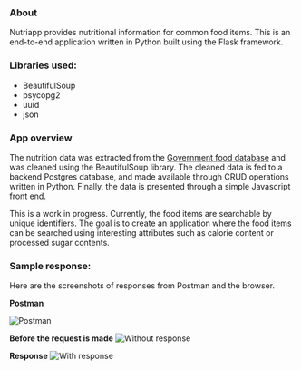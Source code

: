 ### About

Nutriapp provides nutritional information for common food items. This is an end-to-end application written in Python built using the Flask framework.

### Libraries used:
* BeautifulSoup
* psycopg2
* uuid
* json

### App overview
The nutrition data was extracted from the [Government food database](http://catalog.data.gov/dataset/mypyramid-food-raw-data-f9ed6) and was cleaned using the BeautifulSoup library. The cleaned data is fed to a backend Postgres database, and made available through CRUD operations written in Python. Finally, the data is presented through a simple Javascript front end.

This is a work in progress. Currently, the food items are searchable by unique identifiers. The goal is to create an application where the food items can be searched using interesting attributes such as calorie content or processed sugar contents. 

### Sample response:
Here are the screenshots of responses from Postman and the browser.

__Postman__

![Postman](https://cloud.githubusercontent.com/assets/11531183/9825843/ffb7200e-588a-11e5-9aae-4f97561ef124.jpg)


__Before the request is made__
![Without response](https://cloud.githubusercontent.com/assets/11531183/9825847/071cded8-588b-11e5-9646-8dfdd14c1dd1.jpg)


__Response__
![With response](https://cloud.githubusercontent.com/assets/11531183/9825854/0d9ff51a-588b-11e5-983d-dd7ed71898b1.jpg)

    



